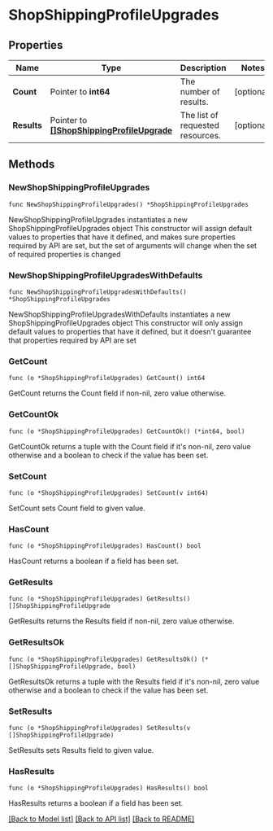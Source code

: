 # ShopShippingProfileUpgrades

## Properties

Name | Type | Description | Notes
------------ | ------------- | ------------- | -------------
**Count** | Pointer to **int64** | The number of results. | [optional] 
**Results** | Pointer to [**[]ShopShippingProfileUpgrade**](ShopShippingProfileUpgrade.md) | The list of requested resources. | [optional] 

## Methods

### NewShopShippingProfileUpgrades

`func NewShopShippingProfileUpgrades() *ShopShippingProfileUpgrades`

NewShopShippingProfileUpgrades instantiates a new ShopShippingProfileUpgrades object
This constructor will assign default values to properties that have it defined,
and makes sure properties required by API are set, but the set of arguments
will change when the set of required properties is changed

### NewShopShippingProfileUpgradesWithDefaults

`func NewShopShippingProfileUpgradesWithDefaults() *ShopShippingProfileUpgrades`

NewShopShippingProfileUpgradesWithDefaults instantiates a new ShopShippingProfileUpgrades object
This constructor will only assign default values to properties that have it defined,
but it doesn't guarantee that properties required by API are set

### GetCount

`func (o *ShopShippingProfileUpgrades) GetCount() int64`

GetCount returns the Count field if non-nil, zero value otherwise.

### GetCountOk

`func (o *ShopShippingProfileUpgrades) GetCountOk() (*int64, bool)`

GetCountOk returns a tuple with the Count field if it's non-nil, zero value otherwise
and a boolean to check if the value has been set.

### SetCount

`func (o *ShopShippingProfileUpgrades) SetCount(v int64)`

SetCount sets Count field to given value.

### HasCount

`func (o *ShopShippingProfileUpgrades) HasCount() bool`

HasCount returns a boolean if a field has been set.

### GetResults

`func (o *ShopShippingProfileUpgrades) GetResults() []ShopShippingProfileUpgrade`

GetResults returns the Results field if non-nil, zero value otherwise.

### GetResultsOk

`func (o *ShopShippingProfileUpgrades) GetResultsOk() (*[]ShopShippingProfileUpgrade, bool)`

GetResultsOk returns a tuple with the Results field if it's non-nil, zero value otherwise
and a boolean to check if the value has been set.

### SetResults

`func (o *ShopShippingProfileUpgrades) SetResults(v []ShopShippingProfileUpgrade)`

SetResults sets Results field to given value.

### HasResults

`func (o *ShopShippingProfileUpgrades) HasResults() bool`

HasResults returns a boolean if a field has been set.


[[Back to Model list]](../README.md#documentation-for-models) [[Back to API list]](../README.md#documentation-for-api-endpoints) [[Back to README]](../README.md)


